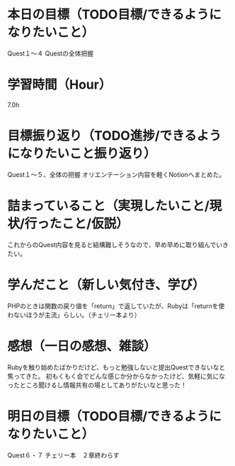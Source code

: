 # 本日の目標（TODO目標/できるようになりたいこと）
Quest１〜４
Questの全体把握
# 学習時間（Hour）
7.0h
# 目標振り返り（TODO進捗/できるようになりたいこと振り返り）
Quest１〜５、全体の把握
オリエンテーション内容を軽くNotionへまとめた。
# 詰まっていること（実現したいこと/現状/行ったこと/仮説）
これからのQuest内容を見ると結構難しそうなので、早め早めに取り組んでいきたい。
# 学んだこと（新しい気付き、学び）
PHPのときは関数の戻り値を「return」で返していたが、Rubyは「returnを使わないほうが主流」らしい。（チェリー本より）
# 感想（一日の感想、雑談）
Rubyを触り始めたばかりだけど、もっと勉強しないと提出Questできないなと焦ってきた。
初もくもく会でどんな感じか分からなかったけど、気軽に気になったところ聞けるし情報共有の場としてありがたいなと思った！
# 明日の目標（TODO目標/できるようになりたいこと）
Quest６・７
チェリー本　２章終わらす
